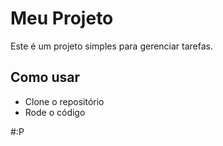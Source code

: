 # Meu Projeto
Este é um projeto simples para gerenciar tarefas.

## Como usar
- Clone o repositório
- Rode o código

#:P
